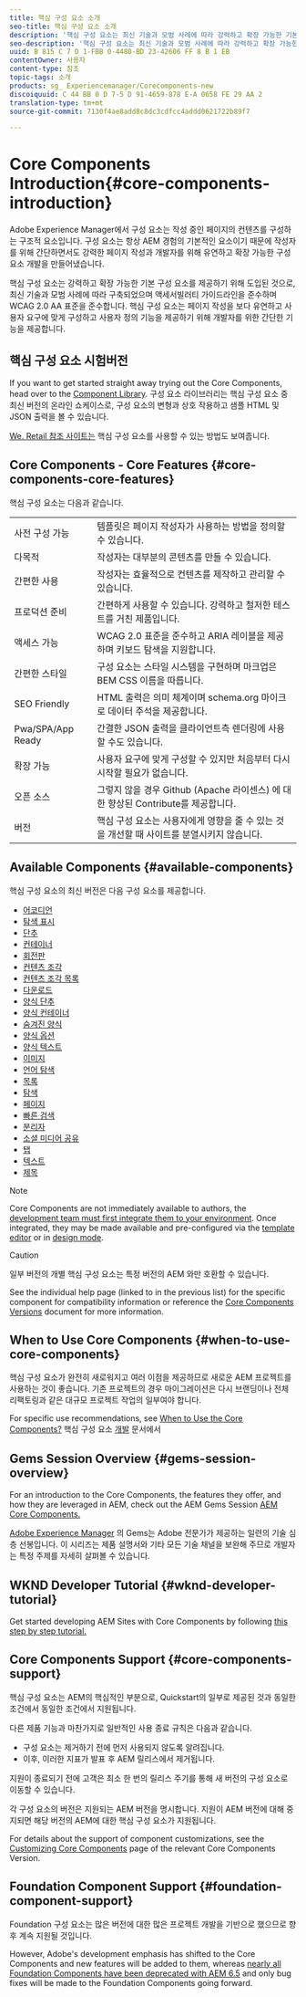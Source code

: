 ```yaml
---
title: 핵심 구성 요소 소개
seo-title: 핵심 구성 요소 소개
description: '핵심 구성 요소는 최신 기술과 모범 사례에 따라 강력하고 확장 가능한 기본 구성 요소를 제공하기 위해 도입된 것입니다. '
seo-description: '핵심 구성 요소는 최신 기술과 모범 사례에 따라 강력하고 확장 가능한 기본 구성 요소를 제공하기 위해 도입된 것입니다. '
uuid: B 815 C 7 D 1-FBB 0-4480-BD 23-42606 FF 8 B 1 EB
contentOwner: 사용자
content-type: 참조
topic-tags: 소개
products: sg_ Experiencemanager/Corecomponents-new
discoiquuid: C 44 BB 0 D 7-5 D 91-4659-878 E-A 0658 FE 29 AA 2
translation-type: tm+mt
source-git-commit: 7130f4ae8add8c8dc3cdfcc4addd0621722b89f7

---
```



# Core Components Introduction{#core-components-introduction}

Adobe Experience Manager에서 구성 요소는 작성 중인 페이지의 컨텐츠를 구성하는 구조적 요소입니다. 구성 요소는 항상 AEM 경험의 기본적인 요소이기 때문에 작성자를 위해 간단하면서도 강력한 페이지 작성과 개발자를 위해 유연하고 확장 가능한 구성 요소 개발을 만들어냈습니다.

핵심 구성 요소는 강력하고 확장 가능한 기본 구성 요소를 제공하기 위해 도입된 것으로, 최신 기술과 모범 사례에 따라 구축되었으며 액세서빌러티 가이드라인을 준수하며 WCAG 2.0 AA 표준을 준수합니다. 핵심 구성 요소는 페이지 작성을 보다 유연하고 사용자 요구에 맞게 구성하고 사용자 정의 기능을 제공하기 위해 개발자를 위한 간단한 기능을 제공합니다.

## 핵심 구성 요소 시험버전

If you want to get started straight away trying out the Core Components, head over to the [Component Library](http://opensource.adobe.com/aem-core-wcm-components/library.html). 구성 요소 라이브러리는 핵심 구성 요소 중 최신 버전의 온라인 쇼케이스로, 구성 요소의 변형과 상호 작용하고 샘플 HTML 및 JSON 출력을 볼 수 있습니다.

[We. Retail 참조 사이트는](https://helpx.adobe.com/experience-manager/6-4/sites/developing/using/we-retail.html) 핵심 구성 요소를 사용할 수 있는 방법도 보여줍니다.

## Core Components - Core Features {#core-components-core-features}

핵심 구성 요소는 다음과 같습니다.

|  |  |
|--- |--- |
| 사전 구성 가능 | 템플릿은 페이지 작성자가 사용하는 방법을 정의할 수 있습니다. |
| 다목적 | 작성자는 대부분의 콘텐츠를 만들 수 있습니다. |
| 간편한 사용 | 작성자는 효율적으로 컨텐츠를 제작하고 관리할 수 있습니다. |
| 프로덕션 준비 | 간편하게 사용할 수 있습니다. 강력하고 철저한 테스트를 거친 제품입니다. |
| 액세스 가능 | WCAG 2.0 표준을 준수하고 ARIA 레이블을 제공하며 키보드 탐색을 지원합니다. |
| 간편한 스타일 | 구성 요소는 스타일 시스템을 구현하며 마크업은 BEM CSS 이름을 따릅니다. |
| SEO Friendly | HTML 출력은 의미 체계이며 schema.org 마이크로 데이터 주석을 제공합니다. |
| Pwa/SPA/App Ready | 간결한 JSON 출력을 클라이언트측 렌더링에 사용할 수도 있습니다. |
| 확장 가능 | 사용자 요구에 맞게 구성할 수 있지만 처음부터 다시 시작할 필요가 없습니다. |
| 오픈 소스 | 그렇지 않을 경우 Github (Apache 라이센스) 에 대한 향상된 Contribute를 제공합니다. |
| 버전 | 핵심 구성 요소는 사용자에게 영향을 줄 수 있는 것을 개선할 때 사이트를 분열시키지 않습니다. |

## Available Components {#available-components}

핵심 구성 요소의 최신 버전은 다음 구성 요소를 제공합니다.

* [어코디언](accordion.md)
* [탐색 표시](breadcrumb.md)
* [단추](button.md)
* [컨테이너](container.md)
* [회전판](carousel.md)
* [컨텐츠 조각](content-fragment-component.md)
* [컨텐츠 조각 목록](content-fragment-list.md)
* [다운로드](download.md)
* [양식 단추](form-button.md)
* [양식 컨테이너](form-container.md)
* [숨겨진 양식](form-hidden.md)
* [양식 옵션](form-options.md)
* [양식 텍스트](form-text.md)
* [이미지](image.md)
* [언어 탐색](language-navigation.md)
* [목록](list.md)
* [탐색](navigation.md)
* [페이지](page.md)
* [빠른 검색](quick-search.md)
* [분리자](separator.md)
* [소셜 미디어 공유](sharing.md)
* [탭](tabs.md)
* [텍스트](text.md)
* [제목](title.md)

>[!NOTE]
>
>Core Components are not immediately available to authors, the [development team must first integrate them to your environment](using.md). Once integrated, they may be made available and pre-configured via the [template editor](https://helpx.adobe.com/experience-manager/6-5/sites/authoring/using/templates.html) or in [design mode](https://helpx.adobe.com/experience-manager/6-5/sites/authoring/using/default-components-designmode.html).

>[!CAUTION]
>
>일부 버전의 개별 핵심 구성 요소는 특정 버전의 AEM 와만 호환할 수 있습니다.
>
>See the individual help page (linked to in the previous list) for the specific component for compatibility information or reference the [Core Components Versions](versions.md) document for more information.

## When to Use Core Components {#when-to-use-core-components}

핵심 구성 요소가 완전히 새로워지고 여러 이점을 제공하므로 새로운 AEM 프로젝트를 사용하는 것이 좋습니다. 기존 프로젝트의 경우 마이그레이션은 다시 브랜딩이나 전체 리팩토링과 같은 대규모 프로젝트 작업의 일부여야 합니다.

For specific use recommendations, see [When to Use the Core Components?](developing.md) 핵심 구성 요소 [개발](developing.md) 문서에서

## Gems Session Overview {#gems-session-overview}

For an introduction to the Core Components, the features they offer, and how they are leveraged in AEM, check out the AEM Gems Session [AEM Core Components.](https://helpx.adobe.com/experience-manager/kt/eseminars/gems/AEM-Core-Components.html)

[Adobe Experience Manager](https://helpx.adobe.com/experience-manager/kt/eseminars/gems/aem-index.html) 의 Gems는 Adobe 전문가가 제공하는 일련의 기술 심층 선봉입니다. 이 시리즈는 제품 설명서와 기타 모든 기술 채널을 보완해 주므로 개발자는 특정 주제를 자세히 살펴볼 수 있습니다.

## WKND Developer Tutorial {#wknd-developer-tutorial}

Get started developing AEM Sites with Core Components by following [this step by step tutorial.](https://helpx.adobe.com/experience-manager/6-5/sites/developing/using/getting-started.html)

## Core Components Support {#core-components-support}

핵심 구성 요소는 AEM의 핵심적인 부분으로, Quickstart의 일부로 제공된 것과 동일한 조건에서 동일한 조건에서 지원됩니다.

다른 제품 기능과 마찬가지로 일반적인 사용 종료 규칙은 다음과 같습니다.

* 구성 요소는 제거하기 전에 먼저 사용되지 않도록 알려집니다.
* 이후, 이러한 지표가 발표 후 AEM 릴리스에서 제거됩니다.

지원이 종료되기 전에 고객은 최소 한 번의 릴리스 주기를 통해 새 버전의 구성 요소로 이동할 수 있습니다.

각 구성 요소의 버전은 지원되는 AEM 버전을 명시합니다. 지원이 AEM 버전에 대해 중지되면 해당 버전의 AEM에 대한 핵심 구성 요소가 지원됩니다.

For details about the support of component customizations, see the [Customizing Core Components](customizing.md) page of the relevant Core Components Version.

## Foundation Component Support {#foundation-component-support}

Foundation 구성 요소는 많은 버전에 대한 많은 프로젝트 개발을 기반으로 했으므로 향후 계속 지원될 것입니다.

However, Adobe&#39;s development emphasis has shifted to the Core Components and new features will be added to them, whereas [nearly all Foundation Components have been deprecated with AEM 6.5](https://helpx.adobe.com/experience-manager/6-5/sites/authoring/using/default-components-foundation.html) and only bug fixes will be made to the Foundation Components going forward.

